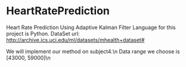 # HeartRatePrediction
Heart Rate Prediction Using Adaptive Kalman Filter
Language for this project is Python.
DataSet url: http://archive.ics.uci.edu/ml/datasets/mhealth+dataset#

We will implement our method on subject4.\n
Data range we choose is [43000, 59000]\n 
